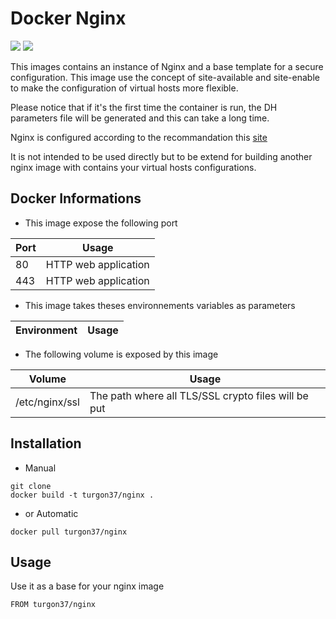 # Docker Nginx

[![](https://images.microbadger.com/badges/image/turgon37/nginx.svg)](https://microbadger.com/images/turgon37/nginx "Get your own image badge on microbadger.com")
[![](https://images.microbadger.com/badges/version/turgon37/nginx.svg)](https://microbadger.com/images/turgon37/nginx "Get your own version badge on microbadger.com")

This images contains an instance of Nginx and a base template for a secure configuration.
This image use the concept of site-available and site-enable to make the configuration of  virtual hosts more flexible.

Please notice that if it's the first time the container is run, the DH parameters file will be generated and this can take a long time.

Nginx is configured according to the recommandation this [site](https://weakdh.org/sysadmin.html)

It is not intended to be used directly but to be extend for building another nginx image with contains your virtual hosts configurations.

## Docker Informations

* This image expose the following port

| Port           | Usage                |
| -------------- | -------------------- |
| 80             | HTTP web application |
| 443            | HTTP web application |

 * This image takes theses environnements variables as parameters

| Environment        | Usage           |
| -------------      | --------------- |

 * The following volume is exposed by this image

| Volume         | Usage                                               |
| -------------- | --------------------------------------------------- |
| /etc/nginx/ssl | The path where all TLS/SSL crypto files will be put |

## Installation

* Manual

```
git clone
docker build -t turgon37/nginx .
```

* or Automatic

```
docker pull turgon37/nginx
```


## Usage

Use it as a base for your nginx image

```
FROM turgon37/nginx
```
